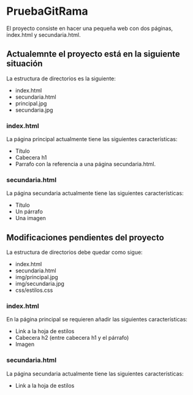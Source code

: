 # PruebaGitRama
El proyecto consiste en hacer una pequeña web con dos páginas, index.html y secundaria.html.

## Actualemnte el proyecto está en la siguiente situación
La estructura de directorios es la siguiente:
 - index.html
 - secundaria.html
 - principal.jpg
 - secundaria.jpg
### index.html
La página principal actualmente tiene las siguientes características:
   - Título
   - Cabecera h1
   - Parrafo con la referencia a una página secundaria.html.
### secundaria.html
La página secundaria actualmente tiene las siguientes características:
   - Título
   - Un párrafo
   - Una imagen

## Modificaciones pendientes del proyecto
La estructura de directorios debe quedar como sigue:
 - index.html
 - secundaria.html
 - img/principal.jpg
 - img/secundaria.jpg
 - css/estilos.css
### index.html
En la página principal se requieren añadir las siguientes características:
   - Link a la hoja de estilos
   - Cabecera h2 (entre cabecera h1 y el párrafo)
   - Imagen   
### secundaria.html
La página secundaria actualmente tiene las siguientes características:
   - Link a la hoja de estilos
